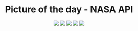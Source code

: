 <div align='center'>

# Picture of the day - NASA API


![](https://img.shields.io/badge/NASA%20API-2.0-blue) ![](https://img.shields.io/badge/Particles-2.1.3-brightgreen) ![](https://img.shields.io/badge/React-18.2.0-brightgreen) ![](https://img.shields.io/badge/Youtube%20API-v3-red) ![](https://img.shields.io/badge/Bootstrap-5.1.3-blueviolet)

</div>

